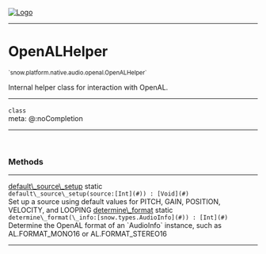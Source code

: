 
[![Logo](../../../../../../images/logo.png)](../../../../../../api/index.html)

---



<h1>OpenALHelper</h1>
<small>`snow.platform.native.audio.openal.OpenALHelper`</small>

Internal helper class for interaction with OpenAL.

---

`class`
<span class="meta">
<br/>meta: @:noCompletion
</span>


---

&nbsp;
&nbsp;







<h3>Methods</h3> <hr/><span class="method apipage">
            <a name="default_source_setup"><a class="lift" href="#default_source_setup">default\_source\_setup</a></a> <span class="inline-block static">static</span><div class="clear"></div><code class="signature apipage">default\_source\_setup(source:[Int](#)<span></span>) : [Void](#)</code><br/><span class="small_desc_flat">Set up a source using default values for PITCH, GAIN, POSITION, VELOCITY, and LOOPING</span>
        </span>
    <span class="method apipage">
            <a name="determine_format"><a class="lift" href="#determine_format">determine\_format</a></a> <span class="inline-block static">static</span><div class="clear"></div><code class="signature apipage">determine\_format(\_info:[snow.types.AudioInfo](#)<span></span>) : [Int](#)</code><br/><span class="small_desc_flat">Determine the OpenAL format of an `AudioInfo` instance, such as AL.FORMAT_MONO16 or AL.FORMAT_STEREO16</span>
        </span>
    





---

&nbsp;
&nbsp;
&nbsp;
&nbsp;